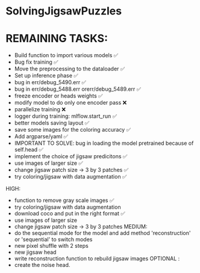 # SolvingJigsawPuzzles


# REMAINING TASKS:
- Build function to import various models ✅
- Bug fix training ✅
- Move the preprocessing to the dataloader ✅
- Set up inference phase ✅
- bug in err/debug_5490.err ✅
- bug in err/debug_5488.err orerr/debug_5489.err ✅
- freeze encoder or heads weights ✅
- modify model to do only one encoder pass ❌
- parallelize training ❌
- logger during training: mlflow.start_run ✅
- better models saving layout ✅
- save some images for the coloring accuracy ✅
- Add argparse/yaml ✅
- IMPORTANT TO SOLVE: bug in loading the model pretrained because of self.head ✅
- implement the choice of jigsaw predicitons ✅
- use images of larger size ✅
- change jigsaw patch size -> 3 by 3 patches ✅
- try coloring/jigsaw with data augmentation ✅

HIGH:
- function to remove gray scale images ✅
- try coloring/jigsaw with data augmentation
- download coco and put in the right format ✅
- use images of larger size 
- change jigsaw patch size -> 3 by 3 patches
MEDIUM:
- do the sequential mode for the model and add method 'reconstruction' or 'sequential' to switch modes 
- new pixel shuffle with 2 steps
- new jigsaw head
- write reconstruction function to rebuild jigsaw images
OPTIONAL :
-  create the noise head.